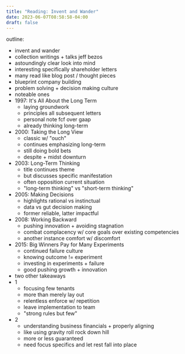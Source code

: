 ```yaml
---
title: "Reading: Invent and Wander"
date: 2023-06-07T08:58:58-04:00
draft: false
---
```


outline:
- invent and wander
- collection writings + talks jeff bezos
- astoundingly clear look into mind
- interesting specifically shareholder letters
- many read like blog post / thought pieces
- blueprint company building
- problem solving + decision making culture
- noteable ones
- 1997: It's All About the Long Term
    - laying groundwork
    - principles all subsequent letters
    - personal note fcf over gaap
    - already thinking long-term
- 2000: Taking the Long View
    - classic w/ "ouch"
    - continues emphasizing long-term
    - still doing bold bets
    - despite + midst downturn
- 2003: Long-Term Thinking
    - title continues theme
    - but discusses specific manifestation
    - often opposition current situation
    - "long-term thinking" vs "short-term thinking"
- 2005: Making Decisions
    - highlights rational vs instinctual
    - data vs gut decision making
    - former reliable, latter impactful
- 2008: Working Backward
    - pushing innovation + avoiding stagnation
    - combat complacency w/ core goals over existing competencies
    - another instance comfort w/ discomfort
- 2015: Big Winners Pay for Many Experiments
    - continued failure culture
    - knowing outcome != experiment
    - investing in experiments + failure
    - good pushing growth + innovation
- two other takeaways
- 1
    - focusing few tenants
    - more than merely lay out
    - relentless enforce w/ repetition
    - leave implementation to team
    - "strong rules but few"
- 2
    - understanding business financials + properly aligning
    - like using gravity roll rock down hill
    - more or less guaranteed
    - need focus specifics and let rest fall into place